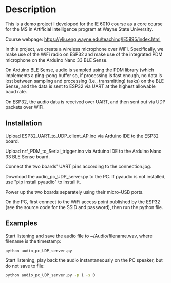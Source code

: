 # Description

This is a demo project I developed for the IE 6010 course as a core course for the MS in Artificial Intelligence program at Wayne State University.

Course webpage: https://yliu.eng.wayne.edu/teaching/IE5995/index.html

In this project, we create a wireless microphone over WiFi. Specifically, we make use of the WiFi radio on ESP32 and make use of the integrated PDM microphone on the Arduino Nano 33 BLE Sense. 

On Arduino BLE Sense, audio is sampled using the PDM library (which implements a ping-pong buffer so, if processing is fast enough, no data is lost between sampling and processing (i.e., transmitting) tasks) on the BLE Sense, 
and the data is sent to ESP32 via UART at the highest allowable baud rate. 

On ESP32, the audio data is received over UART, and then sent out via UDP packets over WiFi. 


## Installation

Upload ESP32_UART_to_UDP_client_AP.ino via Arduino IDE to the ESP32 board.

Upload nrf_PDM_to_Serial_trigger.ino via Arduino IDE to the Arduino Nano 33 BLE Sense board.

Connect the two boards' UART pins according to the connection.jpg. 

Download the audio_pc_UDP_server.py to the PC. If pyaudio is not installed, use "pip install pyaudio" to install it. 

Power up the two boards separately using their micro-USB ports. 

On the PC, first connect to the WiFi access point published by the ESP32 (see the source code for the SSID and password), then run the python file. 

## Examples

Start listening and save the audio file to ~/Audio/filename.wav, where filename is the timestamp: 

```bash
python audio_pc_UDP_server.py
```

Start listening, play back the audio instantaneously on the PC speaker, but do not save to file:

```bash
python audio_pc_UDP_server.py -p 1 -s 0
```

